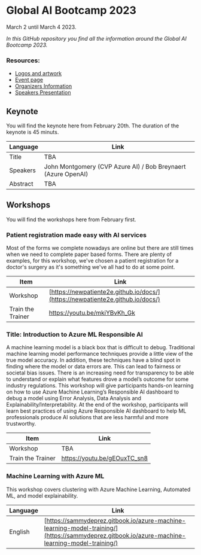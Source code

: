 # Global AI Bootcamp 2023
March 2 until March 4 2023.

*In this GitHub repository you find all the information around the Global AI Bootcamp 2023.*

### Resources:
- [Logos and artwork](https://github.com/GlobalAICommunity/global-ai-bootcamp-2023/tree/main/Artwork/)
- [Event page](https://globalaibootcamp.com)
- [Organizers Information](https://globalai.community/bootcamp-2023/organizers/)
- [Speakers Presentation](https://github.com/GlobalAICommunity/global-ai-bootcamp-2023/tree/main/Artwork/Slidedeck)

## Keynote
You will find the keynote here from February 20th. The duration of the keynote is 45 minuts.

| Language | Link |
| --- | ---  |
| Title | TBA  |
| Speakers | John Montgomery (CVP Azure AI) / Bob Breynaert (Azure OpenAI) |
| Abstract | TBA  |

## Workshops
You will find the workshops here from February first.

### Patient registration made easy with AI services
Most of the forms we complete nowadays are online but there are still times when we need to complete paper based forms. There are plenty of examples, for this workshop, we've chosen a patient registration for a doctor's surgery as it's something we've all had to do at some point.

| Item | Link |
| --- | ---  |
| Workshop | [https://newpatiente2e.github.io/docs/](https://newpatiente2e.github.io/docs/)   
| Train the Trainer | https://youtu.be/mkiYBvKh_Gk

### Title: Introduction to Azure ML Responsible AI
A machine learning model is a black box that is difficult to debug.  Traditional machine learning model performance techniques provide a little view of the true model accuracy.   In addition, these techniques have a blind spot in finding where the model or data errors are. This can lead to fairness or societal bias issues.  There is an increasing need for transparency to be able to understand or explain what features drove a model’s outcome for some industry regulations.  This workshop will give participants hands-on learning on how to use Azure Machine Learning’s Responsible AI dashboard to debug a model using Error Analysis, Data Analysis and Explainability/Interpretability.  At the end of the workshop, participants will learn best practices of using Azure Responsible AI dashboard to help ML professionals produce AI solutions that are less harmful and more trustworthy.

| Item | Link |
| --- | ---  |
| Workshop | TBA  
| Train the Trainer | https://youtu.be/gEOuxTC_sn8

### Machine Learning with Azure ML
This workshop covers clustering with Azure Machine Learning, Automated ML, and model explainability.

| Language | Link |
| --- | --- |
| English | [https://sammydeprez.gitbook.io/azure-machine-learning-model-training/](https://sammydeprez.gitbook.io/azure-machine-learning-model-training/)
